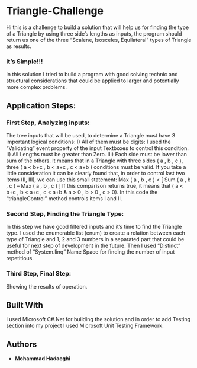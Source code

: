 # Triangle-Challenge
Hi this is a challenge to build a solution that will help us for finding the type of a Triangle by using three side’s lengths as inputs, the program should return us one of the three “Scalene, Isosceles, Equilateral” types of Triangle as results.
### It’s Simple!!!
In this solution I tried to build a program with good solving technic and structural considerations that could be applied to larger and potentially more complex problems.
## Application Steps:
### First Step, Analyzing inputs:
The tree inputs that will be used, to determine a Triangle must have 3 important logical conditions:
I)	All of them must be digits:
I used the “Validating” event property of the input Textboxes to control this condition.
II)	All Lengths must be greater than Zero.
III)	Each side must be lower than sum of the others. It means that in a Triangle with three sides ( a , b , c ), three ( a < b+c , b < a+c , c < a+b ) conditions must be valid.
If you take a little consideration it can be clearly found that, in order to control last two items (II, III), we can use this small statement:
Max ( a , b , c ) < [ Sum ( a , b , c ) – Max ( a , b , c ) ]
If this comparison returns true, it means that ( a < b+c , b < a+c , c < a+b & a > 0 , b > 0 , c > 0). In this code the “triangleControl” method controls items I and II.
### Second Step, Finding the Triangle Type:
In this step we have good filtered inputs and it’s time to find the Triangle type. I used the enumerable list (enum) to create a relation between each type of Triangle and 1, 2 and 3 numbers in a separated part that could be useful for next step of development in the future. Then I used “Distinct” method of “System.linq” Name Space for finding the number of input repetitious.
### Third Step, Final Step:
Showing the results of operation. 
## Built With
I used Microsoft C#.Net for building the solution and in order to add Testing section into my project I used Microsoft Unit Testing Framework.
## Authors
* **Mohammad Hadaeghi** 

